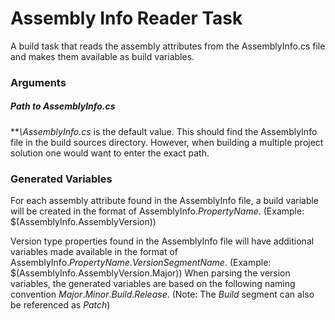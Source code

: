 ﻿# Assembly Info Reader Task

A build task that reads the assembly attributes from the AssemblyInfo.cs file and makes them available as build variables.

### Arguments
##### Path to AssemblyInfo.cs
***\\AssemblyInfo.cs* is the default value.  This should find the AssemblyInfo file in the build sources directory.  However, when building a multiple project solution one would want to enter the exact path.

### Generated Variables
For each assembly attribute found in the AssemblyInfo file, a build variable will be created in the format of AssemblyInfo.*PropertyName*. (Example: $(AssemblyInfo.AssemblyVersion))

Version type properties found in the AssemblyInfo file will have additional variables made available in the format of AssemblyInfo.*PropertyName*.*VersionSegmentName*. (Example: $(AssemblyInfo.AssemblyVersion.Major)) When parsing the version variables, the generated variables are based on the following naming convention *Major*.*Minor*.*Build*.*Release*.  (Note: The *Build* segment can also be referenced as *Patch*)
